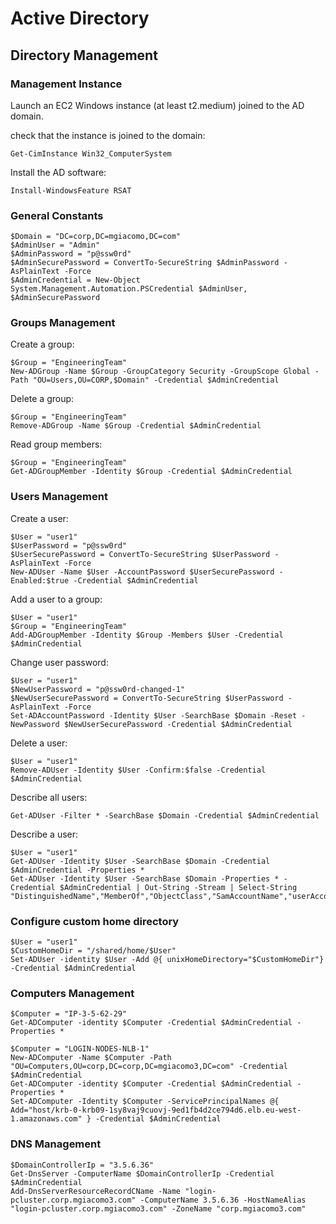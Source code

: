 # Active Directory

## Directory Management

### Management Instance

Launch an EC2 Windows instance (at least t2.medium) joined to the AD domain.

check that the instance is joined to the domain:

```
Get-CimInstance Win32_ComputerSystem
```

Install the AD software:
```
Install-WindowsFeature RSAT
```

### General Constants

```
$Domain = "DC=corp,DC=mgiacomo,DC=com"
$AdminUser = "Admin"
$AdminPassword = "p@ssw0rd"
$AdminSecurePassword = ConvertTo-SecureString $AdminPassword -AsPlainText -Force
$AdminCredential = New-Object System.Management.Automation.PSCredential $AdminUser, $AdminSecurePassword
```

### Groups Management

Create a group:
```
$Group = "EngineeringTeam"
New-ADGroup -Name $Group -GroupCategory Security -GroupScope Global -Path "OU=Users,OU=CORP,$Domain" -Credential $AdminCredential
```

Delete a group:

```
$Group = "EngineeringTeam"
Remove-ADGroup -Name $Group -Credential $AdminCredential
```

Read group members:

```
$Group = "EngineeringTeam"
Get-ADGroupMember -Identity $Group -Credential $AdminCredential
```

### Users Management

Create a user:

```
$User = "user1"
$UserPassword = "p@ssw0rd"
$UserSecurePassword = ConvertTo-SecureString $UserPassword -AsPlainText -Force
New-ADUser -Name $User -AccountPassword $UserSecurePassword -Enabled:$true -Credential $AdminCredential
```

Add a user to a group:

```
$User = "user1"
$Group = "EngineeringTeam"
Add-ADGroupMember -Identity $Group -Members $User -Credential $AdminCredential
```

Change user password:

```
$User = "user1"
$NewUserPassword = "p@ssw0rd-changed-1"
$NewUserSecurePassword = ConvertTo-SecureString $UserPassword -AsPlainText -Force
Set-ADAccountPassword -Identity $User -SearchBase $Domain -Reset -NewPassword $NewUserSecurePassword -Credential $AdminCredential
```

Delete a user:

```
$User = "user1"
Remove-ADUser -Identity $User -Confirm:$false -Credential $AdminCredential
```

Describe all users:
```
Get-ADUser -Filter * -SearchBase $Domain -Credential $AdminCredential
```

Describe a user:
```
$User = "user1"
Get-ADUser -Identity $User -SearchBase $Domain -Credential $AdminCredential -Properties *
Get-ADUser -Identity $User -SearchBase $Domain -Properties * -Credential $AdminCredential | Out-String -Stream | Select-String "DistinguishedName","MemberOf","ObjectClass","SamAccountName","userAccountControl","HomeDirectory","unixHomeDirectory","EmailAddress"
```

### Configure custom home directory

```
$User = "user1"
$CustomHomeDir = "/shared/home/$User"
Set-ADUser -identity $User -Add @{ unixHomeDirectory="$CustomHomeDir"} -Credential $AdminCredential
```

### Computers Management
```
$Computer = "IP-3-5-62-29"
Get-ADComputer -identity $Computer -Credential $AdminCredential -Properties *

$Computer = "LOGIN-NODES-NLB-1"
New-ADComputer -Name $Computer -Path "OU=Computers,OU=corp,DC=corp,DC=mgiacomo3,DC=com" -Credential $AdminCredential
Get-ADComputer -identity $Computer -Credential $AdminCredential -Properties *
Set-ADComputer -Identity $Computer -ServicePrincipalNames @{ Add="host/krb-0-krb09-1sy8vaj9cuovj-9ed1fb4d2ce794d6.elb.eu-west-1.amazonaws.com" } -Credential $AdminCredential
```

### DNS Management
```
$DomainControllerIp = "3.5.6.36"
Get-DnsServer -ComputerName $DomainControllerIp -Credential $AdminCredential
Add-DnsServerResourceRecordCName -Name "login-pcluster.corp.mgiacomo3.com" -ComputerName 3.5.6.36 -HostNameAlias "login-pcluster.corp.mgiacomo3.com" -ZoneName "corp.mgiacomo3.com"
```